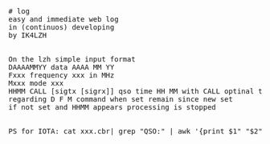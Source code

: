 <pre>
# log
easy and immediate web log
in (continuos) developing
by IK4LZH


On the lzh simple input format
DAAAAMMYY data AAAA MM YY
Fxxx frequency xxx in MHz
Mxxx mode xxx
HHMM CALL [sigtx [sigrx]] qso time HH MM with CALL optinal tx signal and if present optiona rx signal
regarding D F M command when set remain since new set
if not set and HHMM appears processing is stopped


PS for IOTA: cat xxx.cbr| grep "QSO:" | awk '{print $1" "$2" " $3" "$4" "$5" "$6" "$7" "$8$9" "$10" "$11" "$12$13" "$14}'
</pre>
